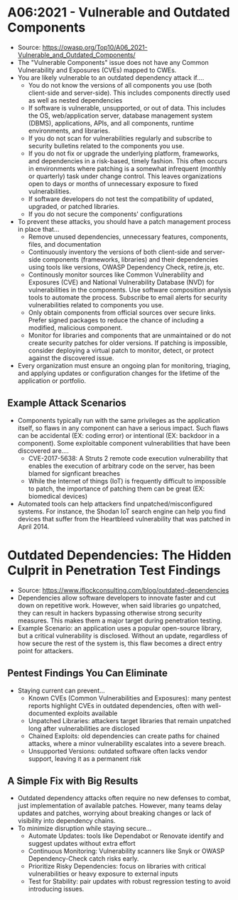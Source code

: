 # A06:2021 - Vulnerable and Outdated Components
* Source: https://owasp.org/Top10/A06_2021-Vulnerable_and_Outdated_Components/
* The "Vulnerable Components" issue does not have any Common Vulnerability and Exposures (CVEs) mapped to CWEs.
* You are likely vulnerable to an outdated dependency attack if....
  * You do not know the versions of all components you use (both client-side and server-side). This includes components directly used as well as nested dependencies
  * If software is vulnerable, unsupported, or out of data. This includes the OS, web/application server, database management system (DBMS), applications, APIs, and all components, runtime environments, and libraries.
  * If you do not scan for vulnerabilities regularly and subscribe to security bulletins related to the components you use.
  * If you do not fix or upgrade the underlying platform, frameworks, and dependencies in a risk-based, timely fashion. This often occurs in environments where patching is a somewhat infrequent (monthly or quarterly) task under change control. This leaves organizations open to days or months of unnecessary exposure to fixed vulnerabilities.
  * If software developers do not test the compatibility of updated, upgraded, or patched libraries.
  * If you do not secure the components' configurations
* To prevent these attacks, you should have a patch management process in place that...
  * Remove unused dependencies, unnecessary features, components, files, and documentation
  * Continuously inventory the versions of both client-side and server-side components (frameworks, libraries) and their dependencies using tools like versions, OWASP Dependency Check, retire.js, etc.
  * Continously monitor sources like Common Vulnerability and Exposures (CVE) and National Vulnerability Database (NVD) for vulnerabilities in the components. Use software composition analysis tools to automate the process. Subscribe to email alerts for security vulnerabilities related to components you use.
  * Only obtain components from official sources over secure links. Prefer signed packages to reduce the chance of including a modified, malicious component.
  * Monitor for libraries and components that are unmaintained or do not create security patches for older versions. If patching is impossible, consider deploying a virtual patch to monitor, detect, or protect against the discovered issue.
* Every organization must ensure an ongoing plan for monitoring, triaging, and applying updates or configuration changes for the lifetime of the application or portfolio.
## Example Attack Scenarios
* Components typically run with the same privileges as the application itself, so flaws in any component can have a serious impact. Such flaws can be accidental (EX: coding error) or intentional (EX: backdoor in a component). Some exploitable component vulnerabilities that have been discovered are....
  * CVE-2017-5638: A Struts 2 remote code execution vulnerability that enables the execution of arbitrary code on the server, has been blamed for signficant breaches
  * While the Internet of things (IoT) is frequently difficult to impossible to patch, the importance of patching them can be great (EX: biomedical devices)
* Automated tools can help attackers find unpatched/misconfigured systems. For instance, the Shodan IoT search engine can help you find devices that suffer from the Heartbleed vulnerability that was patched in April 2014.

# Outdated Dependencies: The Hidden Culprit in Penetration Test Findings
* Source: https://www.iflockconsulting.com/blog/outdated-dependencies
* Dependencies allow software developers to innovate faster and cut down on repetitive work. However, when said libraries go unpatched, they can result in hackers bypassing otherwise strong security measures. This makes them a major target during penetration testing.
* Example Scenario: an application uses a popular open-source library, but a critical vulnerability is disclosed. Without an update, regardless of how secure the rest of the system is, this flaw becomes a direct entry point for attackers.
## Pentest Findings You Can Eliminate
* Staying current can prevent...
  * Known CVEs (Common Vulnerabilities and Exposures): many pentest reports highlight CVEs in outdated dependencies, often with well-documented exploits available
  * Unpatched Libraries: attackers target libraries that remain unpatched long after vulnerabilities are disclosed
  * Chained Exploits: old dependencies can create paths for chained attacks, where a minor vulnerability escalates into a severe breach.
  * Unsupported Versions: outdated software often lacks vendor support, leaving it as a permanent risk

 ## A Simple Fix with Big Results
 * Outdated dependency attacks often require no new defenses to combat, just implementation of available patches. However, many teams delay updates and patches, worrying about breaking changes or lack of visibility into dependency chains.
 * To minimize disruption while staying secure...
   *  Automate Updates: tools like Dependabot or Renovate identify and suggest updates without extra effort
   *  Continuous Monitoring: Vulnerability scanners like Snyk or OWASP Dependency-Check catch risks early.
   *  Prioritize Risky Dependencies: focus on libraries with critical vulnerabilities or heavy exposure to external inputs
   *  Test for Stability: pair updates with robust regression testing to avoid introducing issues.
